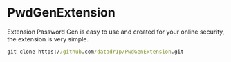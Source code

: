 # PwdGenExtension
Extension Password Gen is easy to use and created for your online security, the extension is very simple.

```cmd
git clone https://github.com/datadr1p/PwdGenExtension.git
```
